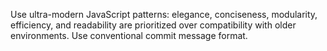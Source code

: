 Use ultra-modern JavaScript patterns: elegance, conciseness, modularity, efficiency, and readability are prioritized over compatibility with older environments. Use conventional commit message format.